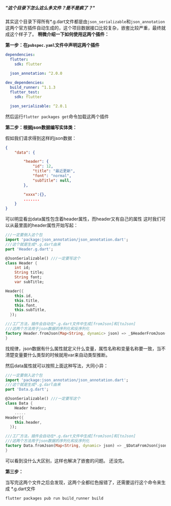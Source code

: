 ##### "这个目录下怎么这么多文件？是不是疯了？"
其实这个目录下得所有*.g.dart文件都是由``json_serializable``和``json_annotation``这两个官方插件自动生成的，这个项目数据接口比较复杂，嵌套比较严重，最终就成这个样子了。
**稍微介绍一下如何使用这两个插件：**

**第一步：在``pubspec.yaml``文件中声明这两个插件**
```yaml
dependencies:
  flutter:
    sdk: flutter

  json_annotation: ^2.0.0
 
dev_dependencies:
  build_runner: ^1.1.3
  flutter_test:
    sdk: flutter

  json_serializable: ^2.0.1
```
然后运行``flutter packages get``命令加载这两个插件

**第二步：根据json数据编写实体类：**

假如我们请求得到这样的json数据：
```json
{
    "data": {

        "header": {
            "id": 12,
            "title": "最近更新",
            "font": "normal",
            "subTitle": null,
        },

        "xxxx":{},
        .......
    }
}
```
可以明显看出data属性包含着header属性，而header又有自己的属性
这时我们可以从最里面的header属性开始写起：
```dart
///一定要倒入这个包
import 'package:json_annotation/json_annotation.dart';
///这个就是生成*.g.dart由来
part 'Header.g.dart';

@JsonSerializable() ///一定要写这个
class Header {
    int id;
    String title;
    String font;
    var subTitle;

Header({
    this.id,
    this.title,
    this.font,
    this.subTitle,
  });

///工厂方法，插件会自动在*.g.dart文件中生成[fromJson]和[toJson]
///这两个方法用于json数据的序列化和反序列化
factory Header.fromJson(Map<String, dynamic> json) => _$HeaderFromJson(json);
}
```
找规律，json数据有什么属性就定义什么变量，属性名称和变量名称要一致，当不清楚变量要什么类型的时候就用var来自动类型推断。

然后data属性就可以按照上面这种写法，大同小异：
```dart
///一定要倒入这个包
import 'package:json_annotation/json_annotation.dart';
///这个就是生成*.g.dart由来
part 'Data.g.dart';

@JsonSerializable() ///一定要写这个
class Data {
    Header header;
    .....
Header({
    this.header,
  });

///工厂方法，插件会自动在*.g.dart文件中生成[fromJson]和[toJson]
///这两个方法用于json数据的序列化和反序列化
factory Data.fromJson(Map<String, dynamic> json) => _$DataFromJson(json);
}
```
可以看到没什么大区别，这样也解决了嵌套的问题。
还没完。

**第三步：**

当写完这两个文件之后会发现，这两个全都红色报错了，还需要运行这个命令来生成 *.g.dart文件

``flutter packages pub run build_runner build``

